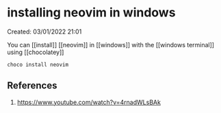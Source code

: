 # installing neovim in windows 
Created: 03/01/2022 21:01 

You can [[install]] [[neovim]]  in [[windows]] with the [[windows terminal]] using [[chocolatey]] 

``` choco install neovim ```


## References 
1. https://www.youtube.com/watch?v=4rnadWLsBAk